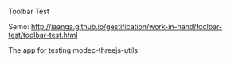 Toolbar Test

Semo: http://jaanga.github.io/gestification/work-in-hand/toolbar-test/toolbar-test.html

The app for testing modec-threejs-utils


